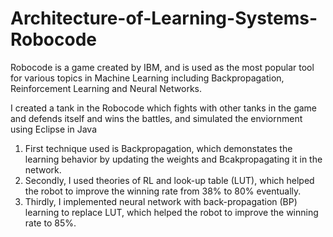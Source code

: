# Architecture-of-Learning-Systems-Robocode
Robocode is a game created by IBM, and is used as the most popular tool for various topics in Machine Learning including Backpropagation, Reinforcement Learning and Neural Networks.

I created a tank in the Robocode which fights with other tanks in the game and defends itself and wins the battles, and simulated the enviornment using Eclipse in Java

1. First technique used is Backpropagation, which demonstates the learning behavior by updating the weights and Bcakpropagating it in the network.
2. Secondly, I used theories of RL and look-up table (LUT), which helped the robot to improve the winning rate from 38% to 80% eventually.
3. Thirdly, I implemented neural network with back-propagation (BP) learning to replace LUT, which helped the robot to improve the winning rate to 85%.
